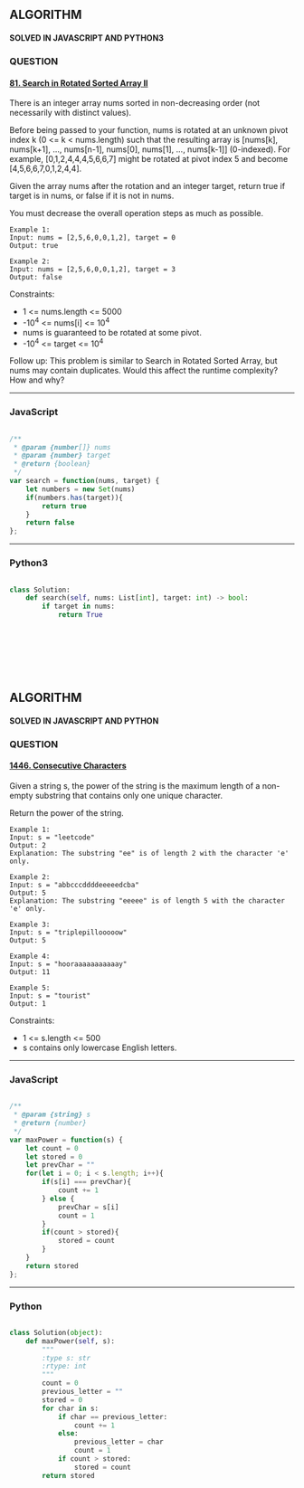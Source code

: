 ## ALGORITHM

#### SOLVED IN JAVASCRIPT AND PYTHON3
### QUESTION

#### [81. Search in Rotated Sorted Array II](https://leetcode.com/problems/search-in-rotated-sorted-array-ii/)

There is an integer array nums sorted in non-decreasing order (not necessarily with distinct values).

Before being passed to your function, nums is rotated at an unknown pivot index k (0 <= k < nums.length) such that the resulting array is [nums[k], nums[k+1], ..., nums[n-1], nums[0], nums[1], ..., nums[k-1]] (0-indexed). For example, [0,1,2,4,4,4,5,6,6,7] might be rotated at pivot index 5 and become [4,5,6,6,7,0,1,2,4,4].

Given the array nums after the rotation and an integer target, return true if target is in nums, or false if it is not in nums.

You must decrease the overall operation steps as much as possible.



```
Example 1:
Input: nums = [2,5,6,0,0,1,2], target = 0
Output: true

Example 2:
Input: nums = [2,5,6,0,0,1,2], target = 3
Output: false
```

Constraints:

* 1 <= nums.length <= 5000
* -10<sup>4</sup> <= nums[i] <= 10<sup>4</sup>
* nums is guaranteed to be rotated at some pivot.
* -10<sup>4</sup> <= target <= 10<sup>4</sup>

Follow up: This problem is similar to Search in Rotated Sorted Array, but nums may contain duplicates. Would this affect the runtime complexity? How and why?

-----

### JavaScript

```js

/**
 * @param {number[]} nums
 * @param {number} target
 * @return {boolean}
 */
var search = function(nums, target) {
    let numbers = new Set(nums)
    if(numbers.has(target)){
        return true
    }
    return false
};

```

-----

### Python3

```py

class Solution:
    def search(self, nums: List[int], target: int) -> bool:
        if target in nums:
            return True
        
```
<br></br>
<br></br>

## ALGORITHM

#### SOLVED IN JAVASCRIPT AND PYTHON
### QUESTION

#### [1446. Consecutive Characters](https://leetcode.com/problems/consecutive-characters/)

Given a string s, the power of the string is the maximum length of a non-empty substring that contains only one unique character.

Return the power of the string.



```
Example 1:
Input: s = "leetcode"
Output: 2
Explanation: The substring "ee" is of length 2 with the character 'e' only.

Example 2:
Input: s = "abbcccddddeeeeedcba"
Output: 5
Explanation: The substring "eeeee" is of length 5 with the character 'e' only.

Example 3:
Input: s = "triplepillooooow"
Output: 5

Example 4:
Input: s = "hooraaaaaaaaaaay"
Output: 11

Example 5:
Input: s = "tourist"
Output: 1

```

Constraints:

* 1 <= s.length <= 500
* s contains only lowercase English letters.

-----

### JavaScript

```js

/**
 * @param {string} s
 * @return {number}
 */
var maxPower = function(s) {
    let count = 0
    let stored = 0
    let prevChar = ""
    for(let i = 0; i < s.length; i++){
        if(s[i] === prevChar){
            count += 1
        } else {
            prevChar = s[i]
            count = 1
        }
        if(count > stored){
            stored = count
        }
    }
    return stored
};

```

-----

### Python

```py

class Solution(object):
    def maxPower(self, s):
        """
        :type s: str
        :rtype: int
        """
        count = 0
        previous_letter = ""
        stored = 0
        for char in s:
            if char == previous_letter:
                count += 1
            else:
                previous_letter = char
                count = 1
            if count > stored:
                stored = count
        return stored
        
```


